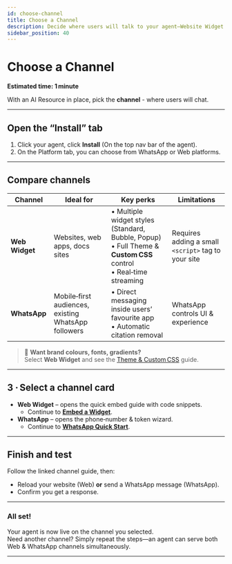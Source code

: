```yaml
---
id: choose-channel
title: Choose a Channel
description: Decide where users will talk to your agent—Website Widget or WhatsApp.
sidebar_position: 40
---
```


# Choose a Channel  
**Estimated time: 1 minute**

With an AI&nbsp;Resource in place, pick the **channel** - where users will chat.

---

## Open the “Install” tab

1. Click your agent, click **Install** (On the top nav bar of the agent).  
2. On the Platform tab, you can choose from WhatsApp or Web platforms.

---

## Compare channels

| Channel | Ideal for | Key perks | Limitations |
|---------|-----------|-----------|-------------|
| **Web Widget** | Websites, web apps, docs sites | • Multiple widget styles (Standard, Bubble, Popup) <br/>• Full Theme & **Custom CSS** control <br/>• Real‑time streaming | Requires adding a small `<script>` tag to your site |
| **WhatsApp** | Mobile‑first audiences, existing WhatsApp followers | • Direct messaging inside users’ favourite app <br/>• Automatic citation removal | WhatsApp controls UI & experience |

> 🎨 **Want brand colours, fonts, gradients?**  
> Select **Web Widget** and see the [Theme & Custom CSS](/docs/channels/web/theme) guide.

---

## 3&nbsp;· Select a channel card

* **Web Widget** – opens the quick embed guide with code snippets.  
  - Continue to **[Embed a Widget](/docs/channels/web/embed-widget)**.  
* **WhatsApp** – opens the phone‑number & token wizard.  
  - Continue to **[WhatsApp Quick Start](/docs/channels/whatsapp/quick-start)**.

<!-- *(More channels like Slack and Teams will appear here as they launch.)* -->

---

## Finish and test

Follow the linked channel guide, then:

* Reload your website (Web) **or** send a WhatsApp message (WhatsApp).  
* Confirm you get a response.

---

### All set!  
Your agent is now live on the channel you selected.  
Need another channel? Simply repeat the steps—an agent can serve both Web & WhatsApp channels simultaneously.

---
